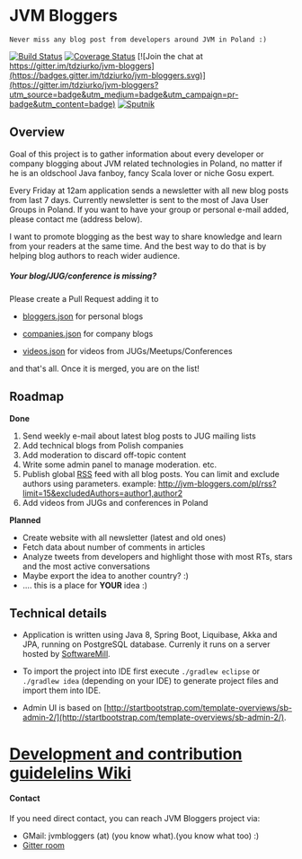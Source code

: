 # JVM Bloggers

    Never miss any blog post from developers around JVM in Poland :)

[![Build Status](https://travis-ci.org/tdziurko/jvm-bloggers.svg?branch=master)](https://travis-ci.org/tdziurko/jvm-bloggers)  [![Coverage Status](https://coveralls.io/repos/tdziurko/jvm-bloggers/badge.svg?branch=master&service=github)](https://coveralls.io/github/tdziurko/jvm-bloggers?branch=master)  [![Join the chat at https://gitter.im/tdziurko/jvm-bloggers](https://badges.gitter.im/tdziurko/jvm-bloggers.svg)](https://gitter.im/tdziurko/jvm-bloggers?utm_source=badge&utm_medium=badge&utm_campaign=pr-badge&utm_content=badge) [![Sputnik](https://sputnik.ci/conf/badge)](https://sputnik.ci/app#/builds/tdziurko/jvm-bloggers)

## Overview
Goal of this project is to gather information about every developer or company blogging about JVM related technologies in Poland, no matter if he is an oldschool 
Java fanboy, fancy Scala lover or niche Gosu expert.

Every Friday at 12am application sends a newsletter with all new blog posts from last 7 days. Currently newsletter is sent to the most of Java User Groups 
in Poland. If you want to have your group or personal e-mail added, please contact me (address below).

I want to promote blogging as the best way to share knowledge and learn from your readers at the same time. And the best way to do that is by helping blog authors to reach wider audience.

##### Your blog/JUG/conference is missing?
Please create a Pull Request adding it to
 
* [bloggers.json](src/main/resources/blogs/bloggers.json) for personal blogs

* [companies.json](src/main/resources/blogs/companies.json) for company blogs

* [videos.json](src/main/resources/blogs/videos.json) for videos from JUGs/Meetups/Conferences

and that's all. Once it is merged, you are on the list!
 
## Roadmap

__Done__

1. Send weekly e-mail about latest blog posts to JUG mailing lists
2. Add technical blogs from Polish companies
3. Add moderation to discard off-topic content
4. Write some admin panel to manage moderation. etc.
5. Publish global [RSS](http://jvm-bloggers.com/pl/rss) feed with all blog posts. You can limit and exclude authors using parameters. example: http://jvm-bloggers.com/pl/rss?limit=15&excludedAuthors=author1,author2 
6. Add videos from JUGs and conferences in Poland

__Planned__
* Create website with all newsletter (latest and old ones)
* Fetch data about number of comments in articles
* Analyze tweets from developers and highlight those with most RTs, stars and the most active conversations
*  Maybe export the idea to another country? :)
* .... this is a place for __YOUR__ idea :)

## Technical details

* Application is written using Java 8, Spring Boot, Liquibase, Akka and JPA, running on PostgreSQL database. Currenly it runs on a server hosted by [SoftwareMill](http://SoftwareMill.com).

* To import the project into IDE first execute `./gradlew eclipse` or `./gradlew idea` (depending on your IDE) to generate project files and import them into IDE.

* Admin UI is based on [http://startbootstrap.com/template-overviews/sb-admin-2/](http://startbootstrap.com/template-overviews/sb-admin-2/).

# [Development and contribution guidelelins Wiki](https://github.com/tdziurko/jvm-bloggers/wiki)

#### Contact

If you need direct contact, you can reach JVM Bloggers project via:

* GMail: jvmbloggers (at) (you know what).(you know what too) :)
* [Gitter room](https://gitter.im/tdziurko/jvm-bloggers)

